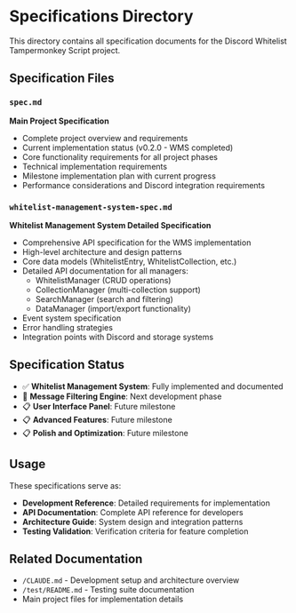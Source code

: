 # Specifications Directory

This directory contains all specification documents for the Discord Whitelist Tampermonkey Script project.

## Specification Files

### `spec.md`
**Main Project Specification**
- Complete project overview and requirements
- Current implementation status (v0.2.0 - WMS completed)
- Core functionality requirements for all project phases
- Technical implementation requirements
- Milestone implementation plan with current progress
- Performance considerations and Discord integration requirements

### `whitelist-management-system-spec.md`
**Whitelist Management System Detailed Specification**
- Comprehensive API specification for the WMS implementation
- High-level architecture and design patterns
- Core data models (WhitelistEntry, WhitelistCollection, etc.)
- Detailed API documentation for all managers:
  - WhitelistManager (CRUD operations)
  - CollectionManager (multi-collection support)
  - SearchManager (search and filtering)
  - DataManager (import/export functionality)
- Event system specification
- Error handling strategies
- Integration points with Discord and storage systems

## Specification Status

- ✅ **Whitelist Management System**: Fully implemented and documented
- 🚧 **Message Filtering Engine**: Next development phase
- 📋 **User Interface Panel**: Future milestone
- 📋 **Advanced Features**: Future milestone
- 📋 **Polish and Optimization**: Future milestone

## Usage

These specifications serve as:
- **Development Reference**: Detailed requirements for implementation
- **API Documentation**: Complete API reference for developers
- **Architecture Guide**: System design and integration patterns
- **Testing Validation**: Verification criteria for feature completion

## Related Documentation

- `/CLAUDE.md` - Development setup and architecture overview
- `/test/README.md` - Testing suite documentation
- Main project files for implementation details